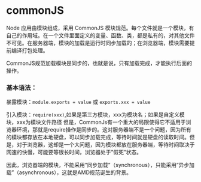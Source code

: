 # commonJS
Node 应用由模块组成，采用 CommonJS 模块规范。每个文件就是一个模块，有自己的作用域。在一个文件里面定义的变量、函数、类，都是私有的，对其他文件不可见。在服务器端，模块的加载是运行时同步加载的；在浏览器端，模块需要提前编译打包处理。

CommonJS规范加载模块是同步的，也就是说，只有加载完成，才能执行后面的操作。

### 基本语法：

暴露模块：`module.exports = value` 或 `exports.xxx = value`

引入模块：`require(xxx)`,如果是第三方模块，xxx为模块名；如果是自定义模块，xxx为模块文件路径
但是，CommonJs有一个重大的局限使得它不适用于浏览器环境，那就是require操作是同步的。这对服务器端不是一个问题，因为所有的模块都存放在本地硬盘，可以同步加载完成，等待时间就是硬盘的读取时间。但是，对于浏览器，这却是一个大问题，因为模块都放在服务器端，等待时间取决于网速的快慢，可能要等很长时间，浏览器处于”假死”状态。

因此，浏览器端的模块，不能采用”同步加载”（synchronous），只能采用”异步加载”（asynchronous），这就是AMD规范诞生的背景。

# 